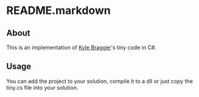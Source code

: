 ﻿# README.markdown

## About

This is an implementation of [Kyle Bragger](http://kylewritescode.com/)'s tiny code in C#.

## Usage

You can add the project to your solution, compile it to a dll or just copy the tiny.cs file into your solution.